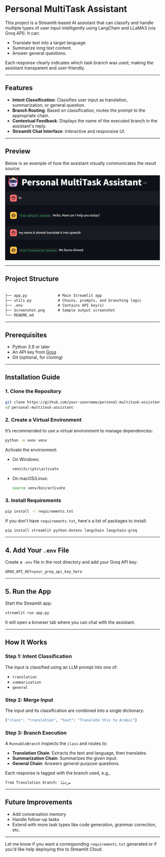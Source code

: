 # Personal MultiTask Assistant

This project is a Streamlit-based AI assistant that can classify and handle multiple types of user input intelligently using LangChain and LLaMA3 (via Groq API). It can:

- Translate text into a target language.
- Summarize long text content.
- Answer general questions.

Each response clearly indicates which task branch was used, making the assistant transparent and user-friendly.

---

## Features

- **Intent Classification**: Classifies user input as translation, summarization, or general question.
- **Branch Routing**: Based on classification, routes the prompt to the appropriate chain.
- **Contextual Feedback**: Displays the name of the executed branch in the assistant's reply.
- **Streamlit Chat Interface**: Interactive and responsive UI.

---

## Preview

Below is an example of how the assistant visually communicates the result source:

![Demo showing results from different branches](./image.png)

---

## Project Structure

```

├── app.py              # Main Streamlit app
├── utils.py            # Chains, prompts, and branching logic
├── .env                # Contains API key(s)
├── Screenshot.png      # Sample output screenshot
└── README.md

````

---

## Prerequisites

- Python 3.9 or later
- An API key from [Groq](https://console.groq.com/)
- Git (optional, for cloning)

---

## Installation Guide

### 1. Clone the Repository

```bash
git clone https://github.com/your-username/personal-multitask-assistant.git
cd personal-multitask-assistant
````

### 2. Create a Virtual Environment

It’s recommended to use a virtual environment to manage dependencies:

```bash
python -m venv venv
```

Activate the environment:

* On Windows:

  ```bash
  venv\Scripts\activate
  ```

* On macOS/Linux:

  ```bash
  source venv/bin/activate
  ```

### 3. Install Requirements

```bash
pip install -r requirements.txt
```

If you don't have `requirements.txt`, here's a list of packages to install:

```bash
pip install streamlit python-dotenv langchain langchain-groq
```

---

## 4. Add Your `.env` File

Create a `.env` file in the root directory and add your Groq API key:

```
GROQ_API_KEY=your_groq_api_key_here
```

---

## 5. Run the App

Start the Streamlit app:

```bash
streamlit run app.py
```

It will open a browser tab where you can chat with the assistant.

---

## How It Works

### Step 1: Intent Classification

The input is classified using an LLM prompt into one of:

* `translation`
* `summarization`
* `general`

### Step 2: Merge Input

The input and its classification are combined into a single dictionary:

```python
{"class": "translation", "text": "Translate this to Arabic"}
```

### Step 3: Branch Execution

A `RunnableBranch` inspects the `class` and routes to:

* **Translation Chain**: Extracts the text and language, then translates.
* **Summarization Chain**: Summarizes the given input.
* **General Chain**: Answers general-purpose questions.

Each response is tagged with the branch used, e.g.,

```
from Translation branch: مرحبًا
```

---

## Future Improvements

* Add conversation memory
* Handle follow-up tasks
* Extend with more task types like code generation, grammar correction, etc.

---
Let me know if you want a corresponding `requirements.txt` generated or if you'd like help deploying this to Streamlit Cloud.
